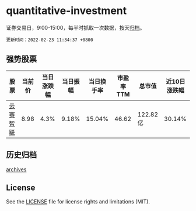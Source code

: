 # quantitative-investment

证券交易日，9:00-15:00，每半时抓取一次数据，按天[归档](archives)。

`更新时间：2022-02-23 11:34:37 +0800`

## 强势股票

|股票|当前价|当日涨跌幅|当日振幅|当日换手率|市盈率TTM|总市值|近10日涨跌幅|
|----|----|----|----|----|----|----|----|
|[云赛智联](https://xueqiu.com/S/SH600602)|8.98|4.3%|9.18%|15.04%|46.62|122.82亿|30.14%|

## 历史归档

[archives](archives)

## License

See the [LICENSE](LICENSE) file for license rights and limitations (MIT).